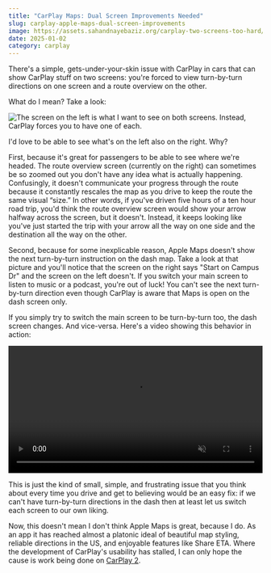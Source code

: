 ```yaml
---
title: "CarPlay Maps: Dual Screen Improvements Needed"
slug: carplay-apple-maps-dual-screen-improvements
image: https://assets.sahandnayebaziz.org/carplay-two-screens-too-hard/forced-with-worst-option.jpeg
date: 2025-01-02
category: carplay
---
```


There's a simple, gets-under-your-skin issue with CarPlay in cars that can show CarPlay stuff on two screens: you're forced to view turn-by-turn directions on one screen and a route overview on the other. 

What do I mean? Take a look:

![The screen on the left is what I want to see on both screens. Instead, CarPlay forces you to have one of each.](https://assets.sahandnayebaziz.org/carplay-two-screens-too-hard/forced-with-worst-option.jpeg)

I'd love to be able to see what's on the left also on the right. Why? 

First, because it's great for passengers to be able to see where we're headed. The route overview screen (currently on the right) can sometimes be so zoomed out you don't have any idea what is actually happening. Confusingly, it doesn't communicate your progress through the route because it constantly rescales the map as you drive to keep the route the same visual “size.” In other words, if you've driven five hours of a ten hour road trip, you'd think the route overview screen would show your arrow halfway across the screen, but it doesn't. Instead, it keeps looking like you've just started the trip with your arrow all the way on one side and the destination all the way on the other.

Second, because for some inexplicable reason, Apple Maps doesn't show the next turn-by-turn instruction on the dash map. Take a look at that picture and you'll notice that the screen on the right says "Start on Campus Dr" and the screen on the left doesn't. If you switch your main screen to listen to music or a podcast, you're out of luck! You can't see the next turn-by-turn direction even though CarPlay is aware that Maps is open on the dash screen only.

If you simply try to switch the main screen to be turn-by-turn too, the dash screen changes. And vice-versa. Here's a video showing this behavior in action:

<video muted controls playsinline style="width: 100%">
<source src="https://stream.mux.com/X6rL6n02FKxUXF01uBNYAFHGrdlSm6TM1GmWi7J4SuL8g.m3u8" />
</video>

This is just the kind of small, simple, and frustrating issue that you think about every time you drive and get to believing would be an easy fix: if we can't have turn-by-turn directions in the dash then at least let us switch each screen to our own liking.

Now, this doesn't mean I don't think Apple Maps is great, because I do. As an app it has reached almost a platonic ideal of beautiful map styling, reliable directions in the US, and enjoyable features like Share ETA. Where the development of CarPlay's usability has stalled, I can only hope the cause is work being done on [CarPlay 2](https://www.theverge.com/2024/12/30/24332162/apple-next-gen-carplay-not-available-2024-porsche-aston-martin).
